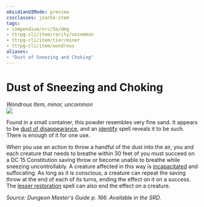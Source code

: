 ```yaml
---
obsidianUIMode: preview
cssclasses: json5e-item
tags:
- compendium/src/5e/dmg
- ttrpg-cli/item/rarity/uncommon
- ttrpg-cli/item/tier/minor
- ttrpg-cli/item/wondrous
aliases: 
- "Dust of Sneezing and Choking"
---
```

# Dust of Sneezing and Choking
*Wondrous Item, minor, uncommon*  
![](/3-Mechanics/CLI/items/img/dust-of-sneezing-and-choking.webp#right)  


Found in a small container, this powder resembles very fine sand. It appears to be [dust of disappearance](/3-Mechanics/CLI/items/dust-of-disappearance.md), and an [identify](/3-Mechanics/CLI/spells/identify.md) spell reveals it to be such. There is enough of it for one use.

When you use an action to throw a handful of the dust into the air, you and each creature that needs to breathe within 30 feet of you must succeed on a DC 15 Constitution saving throw or become unable to breathe while sneezing uncontrollably. A creature affected in this way is [incapacitated](/3-Mechanics/CLI/rules/conditions.md#incapacitated) and suffocating. As long as it is conscious, a creature can repeat the saving throw at the end of each of its turns, ending the effect on it on a success. The [lesser restoration](/3-Mechanics/CLI/spells/lesser-restoration.md) spell can also end the effect on a creature.

*Source: Dungeon Master's Guide p. 166. Available in the SRD.*
